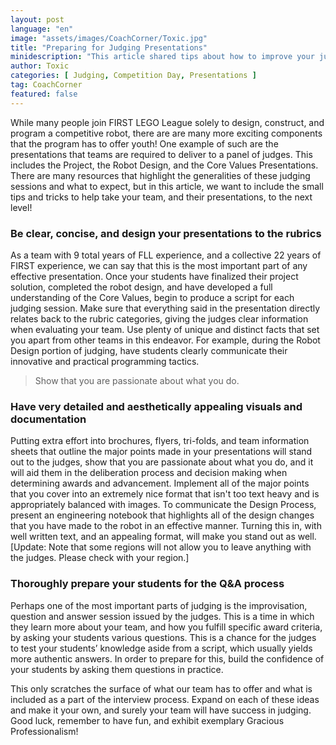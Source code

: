 ```yaml
---
layout: post
language: "en"
image: "assets/images/CoachCorner/Toxic.jpg"
title: "Preparing for Judging Presentations"
minidescription: "This article shared tips about how to improve your judging presentations."
author: Toxic
categories: [ Judging, Competition Day, Presentations ]
tag: CoachCorner
featured: false
---
```


While many people join FIRST LEGO League solely to design, construct, and program a competitive robot, there are are many more exciting components that the program has to offer youth! One example of such are the presentations that teams are required to deliver to a panel of judges. This includes the Project, the Robot Design, and the Core Values Presentations. There are many resources that highlight the generalities of these judging sessions and what to expect, but in this article, we want to include the small tips and tricks to help take your team, and their presentations, to the next level!

### Be clear, concise, and design your presentations to the rubrics

As a team with 9 total years of FLL experience, and a collective 22 years of FIRST experience, we can say that this is the most important part of any effective presentation. Once your students have finalized their project solution, completed the robot design, and have developed a full understanding of the Core Values, begin to produce a script for each judging session. Make sure that everything said in the presentation directly relates back to the rubric categories, giving the judges clear information when evaluating your team. Use plenty of unique and distinct facts that set you apart from other teams in this endeavor. For example, during the Robot Design portion of judging, have students clearly communicate their innovative and practical programming tactics.

> Show that you are passionate about what you do.

### Have very detailed and aesthetically appealing visuals and documentation

Putting extra effort into brochures, flyers, tri-folds, and team information sheets that outline the major points made in your presentations will stand out to the judges, show that you are passionate about what you do, and it will aid them in the deliberation process and decision making when determining awards and advancement. Implement all of the major points that you cover into an extremely nice format that isn't too text heavy and is appropriately balanced with images.  To communicate the Design Process, present an engineering notebook that highlights all of the design changes that you have made to the robot in an effective manner. Turning this in, with well written text, and an appealing format, will make you stand out as well.[Update: Note that some regions will not allow you to leave anything with the judges. Please check with your region.]

### Thoroughly prepare your students for the Q&A process

Perhaps one of the most important parts of judging is the improvisation, question and answer session issued by the judges. This is a time in which they learn more about your team, and how you fulfill specific award criteria, by asking your students various questions. This is a chance for the judges to test your students’ knowledge aside from a script, which usually yields more authentic answers. In order to prepare for this, build the confidence of your students by asking them questions in practice.

This only scratches the surface of what our team has to offer and what is included as a part of the interview process. Expand on each of these ideas and make it your own, and surely your team will have success in judging. Good luck, remember to have fun, and exhibit exemplary Gracious Professionalism!

